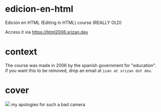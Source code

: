 # edicion-en-html
Edición en HTML (Editing in HTML) course (REALLY OLD)

Access it via https://html2006.srizan.dev

# context

The course was made in 2006 by the spanish government for "education".
if you want this to be removed, drop an email at `izan at srizan dot dev`.

# cover

<img src="https://i.imgur.com/mSxVU8i.jpeg">
my apologies for such a bad camera
